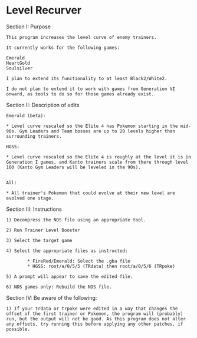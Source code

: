 # Level Recurver

Section I: Purpose

	This program increases the level curve of enemy trainers.

	It currently works for the following games:

	Emerald
	HeartGold
	Soulsilver

	I plan to extend its functionality to at least Black2/White2.

	I do not plan to extend it to work with games from Generation VI onward, as tools to do so for those games already exist.

Section II: Description of edits

	Emerald (beta):
	
	* Level curve rescaled so the Elite 4 has Pokemon starting in the mid-90s. Gym Leaders and Team bosses are up to 20 levels higher than surrounding trainers.

	HGSS:

	* Level curve rescaled so the Elite 4 is roughly at the level it is in Generation I games, and Kanto trainers scale from there through level 100 (Kanto Gym Leaders will be leveled in the 90s).


	All:

	* All trainer's Pokemon that could evolve at their new level are evolved one stage.


Section III: Instructions

	1) Decompress the NDS file using an appropriate tool.

	2) Run Trainer Level Booster

	3) Select the target game

	4) Select the appropriate files as instructed:

			* FireRed/Emerald: Select the .gba file
			* HGSS: root/a/0/5/5 (TRdata) then root/a/0/5/6 (TRpoke)
	
	5) A prompt will appear to save the edited file.
	
	6) NDS games only: Rebuild the NDS file.
	
Section IV: Be aware of the following:

	1) If your trdata or trpoke were edited in a way that changes the offset of the first trainer or Pokemon, the program will (probably) run, but the output will not be good. As this program does not alter any offsets, try running this before applying any other patches, if possible.
